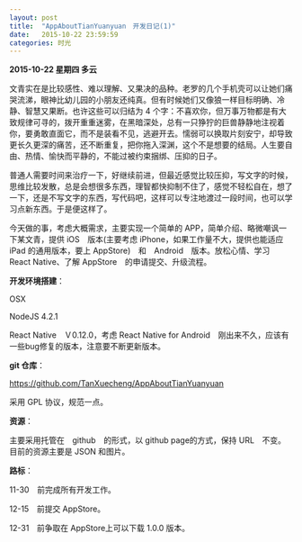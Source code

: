 ```yaml
---
layout: post
title:  "AppAboutTianYuanyuan　开发日记(1)"
date:   2015-10-22 23:59:59
categories: 时光
---
```


**2015-10-22 星期四 多云**

文青实在是比较感性、难以理解、又果决的品种。老罗的几个手机壳可以让她们痛哭流涕，眼神比幼儿园的小朋友还纯真。但有时候她们又像狼一样目标明确、冷静、智慧又果断。也许这些可以归结为 4 个字：不喜欢你，但万事万物都是有大致规律可寻的，拨开重重迷雾，在黑暗深处，总有一只狰狞的巨兽静静地注视着你，要勇敢直面它，而不是装看不见，逃避开去。懦弱可以换取片刻安宁，却导致更长久更深的痛苦，还不断重复，把你拖入深渊，这个不是想要的结局。人生要自由、热情、愉快而平静的，不能过被约束捆绑、压抑的日子。

普通人需要时间来治疗一下，好继续前进，但最近感觉比较压抑，写文字的时候，思维比较发散，总是会想很多东西，理智都快抑制不住了，感觉不轻松自在，想了一下，还是不写文字的东西，写代码吧，这样可以专注地渡过一段时间，也可以学习点新东西。于是便这样了。

今天做的事，考虑大概需求，主要实现一个简单的 APP，简单介绍、略微嘲讽一下某文青，提供 iOS　版本(主要考虑 iPhone，如果工作量不大，提供也能适应 iPad 的通用版本，要上 AppStore)　和　Android　版本。放松心情、学习 React Native、了解 AppStore　的申请提交、升级流程。

**开发环境搭建**：

OSX

NodeJS 4.2.1

React Native　Ｖ0.12.0，考虑 React Native for Android　刚出来不久，应该有一些bug修复的版本，注意要不断更新版本。

**git 仓库**：

https://github.com/TanXuecheng/AppAboutTianYuanyuan

采用 GPL 协议，规范一点。

**资源**：

主要采用托管在　github　的形式，以 github page的方式，保持 URL　不变。目前的资源主要是 JSON 和图片。

**路标**：

11-30　前完成所有开发工作。

12-15　前提交 AppStore。

12-31　前争取在 AppStore上可以下载 1.0.0 版本。
